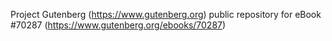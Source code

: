 Project Gutenberg (https://www.gutenberg.org) public repository for
eBook #70287 (https://www.gutenberg.org/ebooks/70287)
